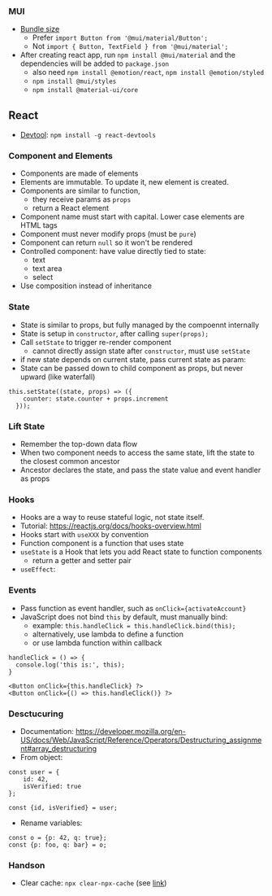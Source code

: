 ### MUI

- [Bundle size](https://mui.com/guides/minimizing-bundle-size/)
  - Prefer `import Button from '@mui/material/Button';`
  - Not `import { Button, TextField } from '@mui/material';`
- After creating react app, run `npm install @mui/material` and the dependencies will be added to `package.json`
  - also need `npm install @emotion/react`, `npm install @emotion/styled`
  - `npm install @mui/styles`
  - `npm install @material-ui/core`

## React

- [Devtool](https://github.com/facebook/react/tree/main/packages/react-devtools): `npm install -g react-devtools`

### Component and Elements

- Components are made of elements
- Elements are immutable. To update it, new element is created.
- Components are similar to function,
  - they receive params as `props`
  - return a React element
- Component name must start with capital. Lower case elements are HTML tags
- Component must never modify props (must be `pure`)
- Component can return `null` so it won't be rendered
- Controlled component: have value directly tied to state:
  - text
  - text area
  - select
- Use composition instead of inheritance

### State

- State is similar to props, but fully managed by the compoennt internally
- State is setup in `constructor`, after calling `super(props);`
- Call `setState` to trigger re-render component
  - cannot directly assign state after `constructor`, must use `setState`
- if new state depends on current state, pass current state as param:
- State can be passed down to child component as props, but never upward (like waterfall)

```
this.setState((state, props) => ({
    counter: state.counter + props.increment
  }));
```

### Lift State

- Remember the top-down data flow
- When two component needs to access the same state, lift the state to the closest common ancestor
- Ancestor declares the state, and pass the state value and event handler as props

### Hooks

- Hooks are a way to reuse stateful logic, not state itself.
- Tutorial: https://reactjs.org/docs/hooks-overview.html
- Hooks start with `useXXX` by convention
- Function component is a function that uses state
- `useState` is a Hook that lets you add React state to function components
  - return a getter and setter pair
- `useEffect`:

### Events

- Pass function as event handler, such as `onClick={activateAccount}`
- JavaScript does not bind `this` by default, must manually bind:
  - example: `this.handleClick = this.handleClick.bind(this);`
  - alternatively, use lambda to define a function
  - or use lambda function within callback

```
handleClick = () => {
  console.log('this is:', this);
}

<Button onClick={this.handleClick} ?>
<Button onClick={() => this.handleClick()} ?>
```

### Desctucuring

- Documentation: https://developer.mozilla.org/en-US/docs/Web/JavaScript/Reference/Operators/Destructuring_assignment#array_destructuring
- From object:

```
const user = {
    id: 42,
    isVerified: true
};

const {id, isVerified} = user;
```

- Rename variables:

```
const o = {p: 42, q: true};
const {p: foo, q: bar} = o;
```

### Handson

- Clear cache: `npx clear-npx-cache` (see [link](https://exerror.com/you-are-running-create-react-app-4-0-3-which-is-behind-the-latest-release-5-0-0/))

